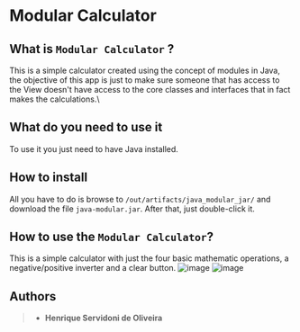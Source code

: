 # Modular Calculator

## What is `Modular Calculator` ?

This is a simple calculator created using the concept of modules in Java, the objective of this app is just to make sure someone that has access to the View doesn't have access to the core classes and interfaces that in fact makes the calculations.\



## What do you need to use it

To use it you just need to have Java installed.



## How to install

All you have to do is browse to `/out/artifacts/java_modular_jar/` and download the file `java-modular.jar`. After that, just double-click it.



## How to use the `Modular Calculator`?

This is a simple calculator with just the four basic mathematic operations, a negative/positive inverter and a clear button.
![image](https://user-images.githubusercontent.com/68413884/125963977-6dcaf193-6797-410b-9ab8-4f9264d4bc3e.png)
![image](https://user-images.githubusercontent.com/68413884/125964087-ed6abcc2-b7fb-41fd-9404-b37ad4ac244a.png)


## Authors

> - **Henrique Servidoni de Oliveira**
